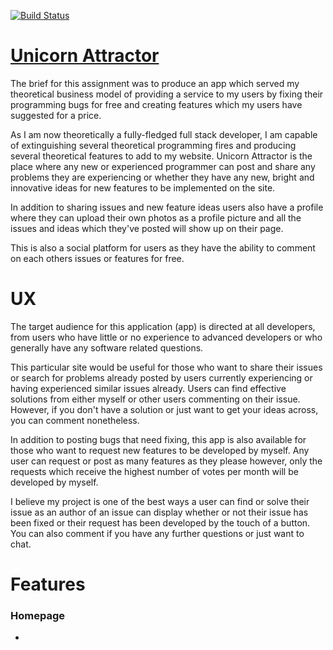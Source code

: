 [![Build Status](https://travis-ci.org/itoulou/unicorn-attractor.svg?branch=master)](https://travis-ci.org/itoulou/unicorn-attractor)

<h1><a href="https://unicorn-attractor-tou.herokuapp.com/" target="_blank">Unicorn Attractor</a></h1>

The brief for this assignment was to produce an app which served my theoretical
business model of providing a service to my users by fixing their 
programming bugs for free and creating features which my users have suggested 
for a price. 

As I am now theoretically a fully-fledged full stack developer, I am capable of
extinguishing several theoretical programming fires and producing several 
theoretical features to add to my website. Unicorn Attractor is the place where
any new or experienced programmer can post and share any problems they are experiencing 
or whether they have any new, bright and innovative ideas for new features to be
implemented on the site.

In addition to sharing issues and new feature ideas users also have a profile
where they can upload their own photos as a profile picture and all the issues
and ideas which they've posted will show up on their page.

This is also a social platform for users as they have the ability to comment
on each others issues or features for free.

# UX

The target audience for this application (app) is directed at all developers, from users who
have little or no experience to advanced developers or who generally have
any software related questions.  

This particular site would be useful for those who want to share their issues
or search for problems already posted by users currently experiencing or having
experienced similar issues already. Users can find effective solutions from
either myself or other users commenting on their issue. However, if you don't have
a solution or just want to get your ideas across, you can comment nonetheless.

In addition to posting bugs that need fixing, this app is also available for those
who want to request new features to be developed by myself. Any user can request
or post as many features as they please however, only the requests which receive
the highest number of votes per month will be developed by myself.

I believe my project is one of the best ways a user can find or solve their issue
as an author of an issue can display whether or not their issue has been fixed
or their request has been developed by the touch of a button. You can also comment
if you have any further questions or just want to chat.

# Features

### Homepage
* 